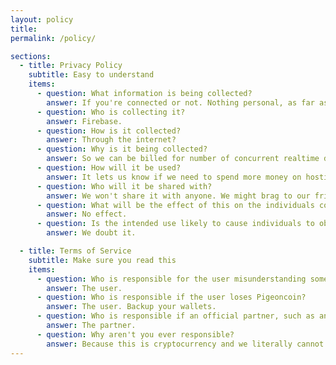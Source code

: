 ```yaml
---
layout: policy
title:
permalink: /policy/

sections:
  - title: Privacy Policy
    subtitle: Easy to understand
    items:
      - question: What information is being collected?
        answer: If you're connected or not. Nothing personal, as far as we know.
      - question: Who is collecting it?
        answer: Firebase.
      - question: How is it collected?
        answer: Through the internet?
      - question: Why is it being collected?
        answer: So we can be billed for number of concurrent realtime database connections.
      - question: How will it be used?
        answer: It lets us know if we need to spend more money on hosting.
      - question: Who will it be shared with?
        answer: We won't share it with anyone. We might brag to our friends about how many concurrent connections we have, though.
      - question: What will be the effect of this on the individuals concerned?
        answer: No effect.
      - question: Is the intended use likely to cause individuals to object or complain?
        answer: We doubt it.

  - title: Terms of Service
    subtitle: Make sure you read this
    items:
      - question: Who is responsible for the user misunderstanding something on this page?
        answer: The user.
      - question: Who is responsible if the user loses Pigeoncoin?
        answer: The user. Backup your wallets.
      - question: Who is responsible if an official partner, such as an exchange, steals Pigeoncoin from a user?
        answer: The partner.
      - question: Why aren't you ever responsible?
        answer: Because this is cryptocurrency and we literally cannot reverse transactions or do anything to meaningfully help you if you make a mistake or are scammed by anyone.
---
```

